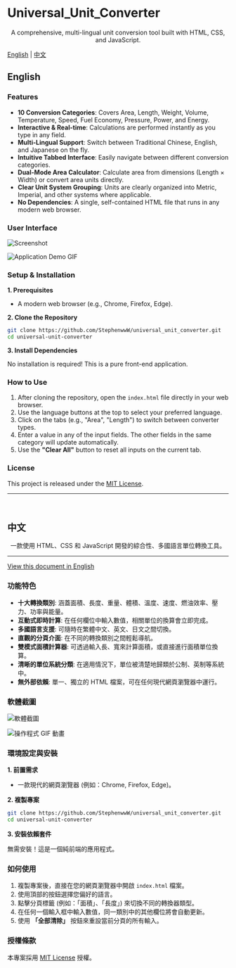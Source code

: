 # Universal_Unit_Converter

<div align="center">
A comprehensive, multi-lingual unit conversion tool built with HTML, CSS, and JavaScript.
</div>

[English](#english) | [中文](#中文)

## <a name="english"></a>English

### Features

* **10 Conversion Categories**: Covers Area, Length, Weight, Volume, Temperature, Speed, Fuel Economy, Pressure, Power, and Energy.
* **Interactive & Real-time**: Calculations are performed instantly as you type in any field.
* **Multi-Lingual Support**: Switch between Traditional Chinese, English, and Japanese on the fly.
* **Intuitive Tabbed Interface**: Easily navigate between different conversion categories.
* **Dual-Mode Area Calculator**: Calculate area from dimensions (Length × Width) or convert area units directly.
* **Clear Unit System Grouping**: Units are clearly organized into Metric, Imperial, and other systems where applicable.
* **No Dependencies**: A single, self-contained HTML file that runs in any modern web browser.

### User Interface

![Screenshot](images/screenshot.png)  

![Application Demo GIF](images/usage-demo.gif)

### Setup & Installation

**1. Prerequisites**

* A modern web browser (e.g., Chrome, Firefox, Edge).

**2. Clone the Repository**
```bash
git clone https://github.com/StephenwwW/universal_unit_converter.git
cd universal-unit-converter
````

**3. Install Dependencies**

No installation is required! This is a pure front-end application.

### How to Use

1. After cloning the repository, open the `index.html` file directly in your web browser.
2. Use the language buttons at the top to select your preferred language.
3. Click on the tabs (e.g., "Area", "Length") to switch between converter types.
4. Enter a value in any of the input fields. The other fields in the same category will update automatically.
5. Use the **"Clear All"** button to reset all inputs on the current tab.

### License

This project is released under the [MIT License](LICENSE).

---

<br>

## <a name="中文"></a>中文

<div align="center">
一款使用 HTML、CSS 和 JavaScript 開發的綜合性、多國語言單位轉換工具。
</div>

---

[View this document in English](#english)

### 功能特色

* **十大轉換類別**: 涵蓋面積、長度、重量、體積、溫度、速度、燃油效率、壓力、功率與能量。
* **互動式即時計算**: 在任何欄位中輸入數值，相關單位的換算會立即完成。
* **多國語言支援**: 可隨時在繁體中文、英文、日文之間切換。
* **直觀的分頁介面**: 在不同的轉換類別之間輕鬆導航。
* **雙模式面積計算器**: 可透過輸入長、寬來計算面積，或直接進行面積單位換算。
* **清晰的單位系統分類**: 在適用情況下，單位被清楚地歸類於公制、英制等系統中。
* **無外部依賴**: 單一、獨立的 HTML 檔案，可在任何現代網頁瀏覽器中運行。

### 軟體截圖

![軟體截圖](images/screenshot.png)

![操作程式 GIF 動畫](images/usage-demo.gif)

### 環境設定與安裝

**1. 前置需求**

* 一款現代的網頁瀏覽器 (例如：Chrome, Firefox, Edge)。

**2. 複製專案**

```bash
git clone https://github.com/StephenwwW/universal_unit_converter.git
cd universal-unit-converter
```

**3. 安裝依賴套件**

無需安裝！這是一個純前端的應用程式。

### 如何使用

1. 複製專案後，直接在您的網頁瀏覽器中開啟 `index.html` 檔案。
2. 使用頂部的按鈕選擇您偏好的語言。
3. 點擊分頁標籤 (例如：「面積」、「長度」) 來切換不同的轉換器類型。
4. 在任何一個輸入框中輸入數值，同一類別中的其他欄位將會自動更新。
5. 使用 **「全部清除」** 按鈕來重設當前分頁的所有輸入。

### 授權條款

本專案採用 [MIT License](LICENSE) 授權。

